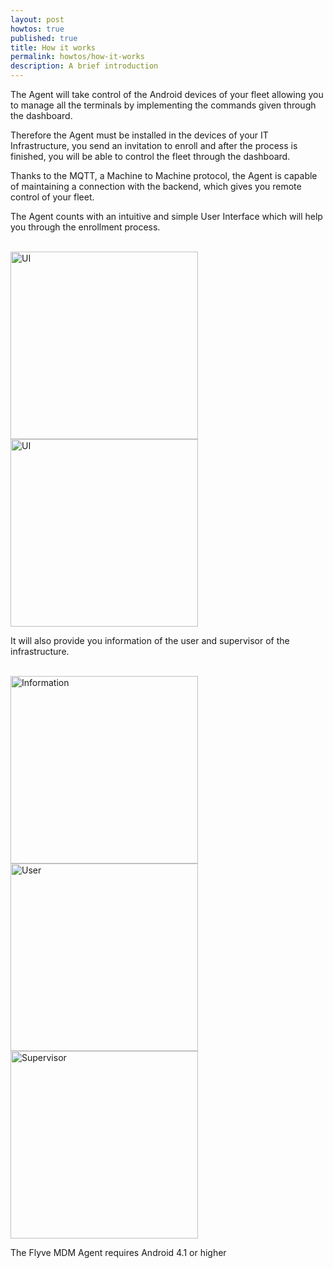```yaml
---
layout: post
howtos: true
published: true
title: How it works
permalink: howtos/how-it-works
description: A brief introduction
---
```

The Agent will take control of the Android devices of your fleet allowing you to manage all the terminals by implementing the commands given through the dashboard.

Therefore the Agent must be installed in the devices of your IT Infrastructure, you send an invitation to enroll and after the process is finished, you will be able to control the fleet through the dashboard.

Thanks to the MQTT, a Machine to Machine protocol, the Agent is capable of maintaining a connection with the backend, which gives you remote control of your fleet.

The Agent counts with an intuitive and simple User Interface which will help you through the enrollment process.

<br>

<div>
<img src="https://i.imgur.com/R6VktSR.png" alt="UI" width="300">

<img src="https://i.imgur.com/viYp8Lt.png" alt="UI" width="300">
</div>

It will also provide you information of the user and supervisor of the infrastructure.

<br>

<div>
<img src="https://i.imgur.com/QCqYzIM.png" alt="Information" width="300">

<img src="https://i.imgur.com/uzrcxmE.png" alt="User" width="300">

<img src="https://i.imgur.com/1l3tM2g.png" alt="Supervisor" width="300">
</div>

The Flyve MDM Agent requires Android 4.1 or higher
